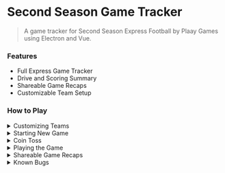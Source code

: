 # Second Season Game Tracker

> A game tracker for Second Season Express Football by Plaay Games using Electron and Vue.

### Features

- Full Express Game Tracker
- Drive and Scoring Summary
- Shareable Game Recaps
- Customizable Team Setup

### How to Play

<details>
<summary>Customizing Teams</summary>

![Customization of Teams](demo/custom_team.gif) 

- You can change team's abbreviation, city, mascot, color, and logo!
- Hitting RESET TEAMS will remove all custom teams and reset the teams to the original 32 NFL teams.
- Once you enter team details, hitting back will sort teams into proper alphabetical order upon returning to main menu.
</details>

<details>
<summary>Starting New Game</summary>

![Start New Game](demo/matchup.gif) 

- The home team is always defaulted to your favorite team which is selectable in settings menu.
- The away team is always a randomly selected team to start.
- Clicking start game will overwrite any game that was in progress.
</details>

<details>
<summary>Coin Toss</summary>

![Coin Toss](demo/coin_toss.gif)

- Away team always calls the coin toss.
- Teams that win the coin toss automatically defer.
- Team that wins the coin toss will get the ball at halftime.
</details>

<details>
<summary>Playing the Game</summary>

![Playing the Game](demo/gameplay.gif) 

- Select your play type to choose how many zones the game tells you occured.
- Cancel option is available in all play calls for accidental key presses.
- After scores, halftime, overtime, etc. the ball always gets placed in the left endzone.
- For thematic play, on touchdown plays, choose exact amount of zones away. 
- Fumbles and interceptions are always done with the turnover button.
- Fumbles that are after gain, make sure to use fumble (after gain).
- For auto playcalling, use the GET PLAY button to get random playcall and the value for the player finder.
</details>

<details>
<summary>Shareable Game Recaps</summary>

![Coin Toss](demo/recap.gif) 

- After game completion, click view recap and download to save to your PC. 
- After save, if the recap does not open, make sure to add .JPEG to the end of your file name.
- If you accidently close out of the end game menu, back out to main menu and click continue game.
</details>

<details>
<summary>Known Bugs</summary>

- Drive Summary/Scoring Summary cannot display :30 timing.
- Quarter by Quarter scoring does not save if you exit and continue game later.
- Ball always is placed in the left endzone despite the scoring team.
</details>
